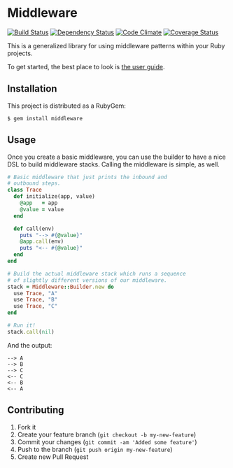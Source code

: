 # Middleware

[![Build Status](https://secure.travis-ci.org/fialao/middleware.png)](https://travis-ci.org/fialao/middleware)
[![Dependency Status](https://gemnasium.com/fialao/middleware.png)](https://gemnasium.com/fialao/middleware)
[![Code Climate](https://codeclimate.com/github/fialao/middleware.png)](https://codeclimate.com/github/fialao/middleware)
[![Coverage Status](ttps://coveralls.io/repos/fialao/dcp/badge.png)](https://coveralls.io/r/fialao/middleware)

This is a generalized library for using middleware patterns within
your Ruby projects.

To get started, the best place to look is [the user guide](https://github.com/mitchellh/middleware/blob/master/user_guide.md).

## Installation

This project is distributed as a RubyGem:

```console
$ gem install middleware
```

## Usage

Once you create a basic middleware, you can use the builder to
have a nice DSL to build middleware stacks. Calling the middleware
is simple, as well.

```ruby
# Basic middleware that just prints the inbound and
# outbound steps.
class Trace
  def initialize(app, value)
    @app   = app
    @value = value
  end

  def call(env)
    puts "--> #{@value}"
    @app.call(env)
    puts "<-- #{@value}"
  end
end

# Build the actual middleware stack which runs a sequence
# of slightly different versions of our middleware.
stack = Middleware::Builder.new do
  use Trace, "A"
  use Trace, "B"
  use Trace, "C"
end

# Run it!
stack.call(nil)
```

And the output:

```
--> A
--> B
--> C
<-- C
<-- B
<-- A
```

## Contributing

1. Fork it
2. Create your feature branch (`git checkout -b my-new-feature`)
3. Commit your changes (`git commit -am 'Added some feature'`)
4. Push to the branch (`git push origin my-new-feature`)
5. Create new Pull Request
